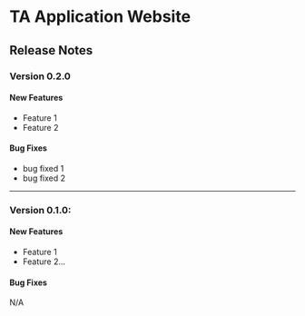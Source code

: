 # TA Application Website

## Release Notes

### Version 0.2.0
#### New Features
* Feature 1
* Feature 2

#### Bug Fixes
* bug fixed 1
* bug fixed 2
---

### Version 0.1.0:
#### New Features
* Feature 1
* Feature 2...

#### Bug Fixes
N/A
